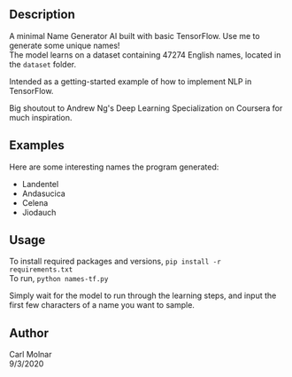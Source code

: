 ## Description
A minimal Name Generator AI built with basic TensorFlow. Use me to generate some unique names!  
The model learns on a dataset containing 47274 English names, located in the `dataset` folder.  

Intended as a getting-started example of how to implement NLP in TensorFlow.

Big shoutout to Andrew Ng's Deep Learning Specialization on Coursera for much inspiration.

## Examples
Here are some interesting names the program generated:
- Landentel
- Andasucica
- Celena
- Jiodauch

## Usage
To install required packages and versions, `pip install -r requirements.txt`  
To run, `python names-tf.py`

Simply wait for the model to run through the learning steps, and input the first few characters of a name you 
want to sample.

## Author
Carl Molnar  
9/3/2020
